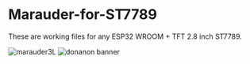 # Marauder-for-ST7789
These are working files for any ESP32 WROOM + TFT 2.8 inch ST7789.

![marauder3L](https://github.com/DonAnonymousio/Marauder-for-ST7789/assets/81778950/560352f7-5649-4b64-b9f7-31b39144649f) ![donanon banner](https://github.com/DonAnonymousio/Marauder-for-ST7789/assets/81778950/ca09f5b8-8efe-487a-a800-f6927b470a38)
